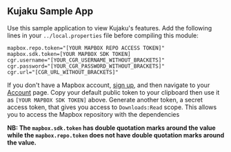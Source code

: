 ## Kujaku Sample App

Use this sample application to view Kujaku's features. Add the following lines in your
`../local.properties` file before compiling this module:

```
mapbox.repo.token="[YOUR MAPBOX REPO ACCESS TOKEN]"
mapbox.sdk.token=[YOUR MAPBOX SDK TOKEN]
cgr.username="[YOUR_CGR_USERNAME_WITHOUT_BRACKETS]"
cgr.password="[YOUR_CGR_PASSWORD_WITHOUT_BRACKETS]"
cgr.url="[CGR_URL_WITHOUT_BRACKETS]"
```
If you don't have a Mapbox account, [sign up](https://www.mapbox.com/signup/), and then navigate to your [Account](https://www.mapbox.com/account/) page. Copy your default public token to your clipboard then use it as `[YOUR MAPBOX SDK TOKEN]` above. Generate another token, a secret access token, that gives you access to `Downloads:Read` scope. This allows you to access the Mapbox repository with the dependencies

**NB: The `mapbox.sdk.token` has double quotation marks around the value while the `mapbox.repo.token` does not have double quotation marks around the value.**
